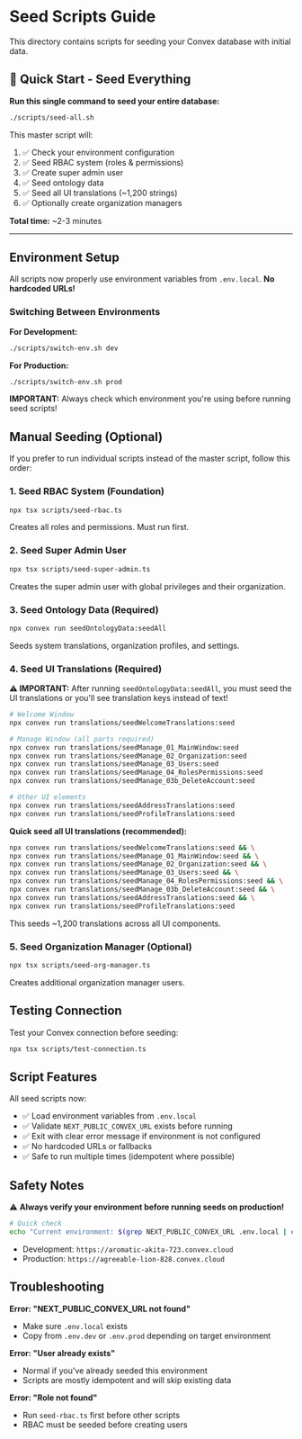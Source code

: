 # Seed Scripts Guide

This directory contains scripts for seeding your Convex database with initial data.

## 🚀 Quick Start - Seed Everything

**Run this single command to seed your entire database:**

```bash
./scripts/seed-all.sh
```

This master script will:
1. ✅ Check your environment configuration
2. ✅ Seed RBAC system (roles & permissions)
3. ✅ Create super admin user
4. ✅ Seed ontology data
5. ✅ Seed all UI translations (~1,200 strings)
6. ✅ Optionally create organization managers

**Total time:** ~2-3 minutes

---

## Environment Setup

All scripts now properly use environment variables from `.env.local`. **No hardcoded URLs!**

### Switching Between Environments

**For Development:**
```bash
./scripts/switch-env.sh dev
```

**For Production:**
```bash
./scripts/switch-env.sh prod
```

**IMPORTANT:** Always check which environment you're using before running seed scripts!



## Manual Seeding (Optional)

If you prefer to run individual scripts instead of the master script, follow this order:

### 1. Seed RBAC System (Foundation)
```bash
npx tsx scripts/seed-rbac.ts
```
Creates all roles and permissions. Must run first.

### 2. Seed Super Admin User
```bash
npx tsx scripts/seed-super-admin.ts
```
Creates the super admin user with global privileges and their organization.

### 3. Seed Ontology Data (Required)
```bash
npx convex run seedOntologyData:seedAll
```
Seeds system translations, organization profiles, and settings.

### 4. Seed UI Translations (Required)
**⚠️ IMPORTANT:** After running `seedOntologyData:seedAll`, you must seed the UI translations or you'll see translation keys instead of text!

```bash
# Welcome Window
npx convex run translations/seedWelcomeTranslations:seed

# Manage Window (all parts required)
npx convex run translations/seedManage_01_MainWindow:seed
npx convex run translations/seedManage_02_Organization:seed
npx convex run translations/seedManage_03_Users:seed
npx convex run translations/seedManage_04_RolesPermissions:seed
npx convex run translations/seedManage_03b_DeleteAccount:seed

# Other UI elements
npx convex run translations/seedAddressTranslations:seed
npx convex run translations/seedProfileTranslations:seed
```

**Quick seed all UI translations (recommended):**
```bash
npx convex run translations/seedWelcomeTranslations:seed && \
npx convex run translations/seedManage_01_MainWindow:seed && \
npx convex run translations/seedManage_02_Organization:seed && \
npx convex run translations/seedManage_03_Users:seed && \
npx convex run translations/seedManage_04_RolesPermissions:seed && \
npx convex run translations/seedManage_03b_DeleteAccount:seed && \
npx convex run translations/seedAddressTranslations:seed && \
npx convex run translations/seedProfileTranslations:seed
```

This seeds ~1,200 translations across all UI components.

### 5. Seed Organization Manager (Optional)
```bash
npx tsx scripts/seed-org-manager.ts
```
Creates additional organization manager users.

## Testing Connection

Test your Convex connection before seeding:

```bash
npx tsx scripts/test-connection.ts
```

## Script Features

All seed scripts now:
- ✅ Load environment variables from `.env.local`
- ✅ Validate `NEXT_PUBLIC_CONVEX_URL` exists before running
- ✅ Exit with clear error message if environment is not configured
- ✅ No hardcoded URLs or fallbacks
- ✅ Safe to run multiple times (idempotent where possible)

## Safety Notes

⚠️ **Always verify your environment before running seeds on production!**

```bash
# Quick check
echo "Current environment: $(grep NEXT_PUBLIC_CONVEX_URL .env.local | cut -d'=' -f2)"
```

- Development: `https://aromatic-akita-723.convex.cloud`
- Production: `https://agreeable-lion-828.convex.cloud`

## Troubleshooting

**Error: "NEXT_PUBLIC_CONVEX_URL not found"**
- Make sure `.env.local` exists
- Copy from `.env.dev` or `.env.prod` depending on target environment

**Error: "User already exists"**
- Normal if you've already seeded this environment
- Scripts are mostly idempotent and will skip existing data

**Error: "Role not found"**
- Run `seed-rbac.ts` first before other scripts
- RBAC must be seeded before creating users
